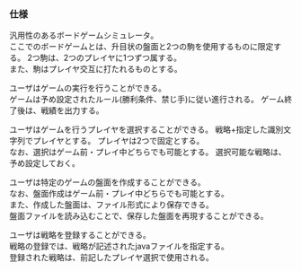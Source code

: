 ### 仕様

汎用性のあるボードゲームシミュレータ。  
ここでのボードゲームとは、升目状の盤面と2つの駒を使用するものに限定する。
2つ駒は、2つのプレイヤに1つずつ属する。  
また、駒はプレイヤ交互に打たれるものとする。  
  
ユーザはゲームの実行を行うことができる。  
ゲームは予め設定されたルール(勝利条件、禁じ手)に従い進行される。
ゲーム終了後は、戦績を出力する。  
  
ユーザはゲームを行うプレイヤを選択することができる。
戦略+指定した識別文字列でプレイヤとする。
プレイヤは2つで固定とする。  
なお、選択はゲーム前・プレイ中どちらでも可能とする。
選択可能な戦略は、予め設定しておく。  

ユーザは特定のゲームの盤面を作成することができる。  
なお、盤面作成はゲーム前・プレイ中どちらでも可能とする。  
また、作成した盤面は、ファイル形式により保存できる。  
盤面ファイルを読み込むことで、保存した盤面を再現することができる。  

ユーザは戦略を登録することができる。  
戦略の登録では、戦略が記述されたjavaファイルを指定する。  
登録された戦略は、前記したプレイヤ選択で使用される。  


